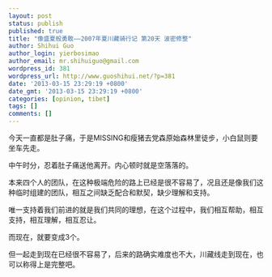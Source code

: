 ```yaml
---
layout: post
status: publish
published: true
title: "像盛夏般勇敢——2007年夏川藏骑行记 第20天 波密修整"
author: Shihui Guo
author_login: yierbosimao
author_email: mr.shihuiguo@gmail.com
wordpress_id: 381
wordpress_url: http://www.guoshihui.net/?p=381
date: '2013-03-15 23:29:19 +0800'
date_gmt: '2013-03-15 23:29:19 +0800'
categories: [opinion, tibet]
tags: []
comments: []
---
```

<p><span style="font-family: 宋体, SimSun;">今天一直都是肚子痛，于是</span>MISSING<span style="font-family: 宋体, SimSun;">和瘦猪去党森原始森林里徒步，小白鼠则要坐车先走。</span></p>
<p><span style="font-family: 宋体, SimSun;">中午时分，忍着肚子痛送他离开。内心顿时就是空落落的。</span></p>
<p><span style="font-family: 宋体, SimSun;">本来四个人的团队，在这种极端危险的路上已经是很不容易了，况且还是像我们这种临时组建的团队，相互之间缺乏配合和默契，缺少理解和支持。</span></p>
<p><span style="font-family: 宋体, SimSun;">唯一支持着我们前进的就是我们共同的理想，在这个过程中，我们相互帮助，相互支持，相互理解，相互忍让。</span></p>
<p><span style="font-family: 宋体, SimSun;">而现在，就要变成</span>3<span style="font-family: 宋体, SimSun;">个。</span></p>
<p><span style="font-family: 宋体, SimSun;">但一起走到现在已经很不容易了，后来的路确实难度也不大，川藏线走到现在，也可以称得上是完整吧。</span></p>
